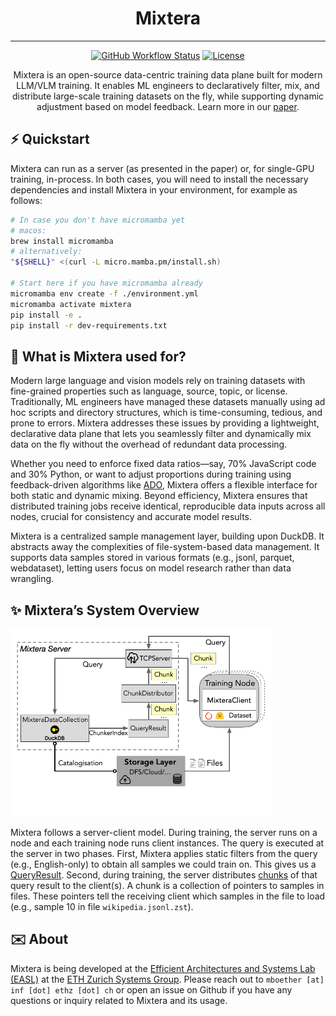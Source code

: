 <div align="center">
<h1>Mixtera</h1>

---
[![GitHub Workflow Status](https://github.com/eth-easl/mixtera/actions/workflows/workflow.yaml/badge.svg)](https://github.com/eth-easl/mixtera/actions/workflows/workflow.yaml)
[![License](https://img.shields.io/github/license/eth-easl/mixtera)](https://img.shields.io/github/license/eth-easl/mixtera)

Mixtera is an open-source data-centric training data plane built for modern LLM/VLM training. It enables ML engineers to declaratively filter, mix, and distribute large-scale training datasets on the fly, while supporting dynamic adjustment based on model feedback. Learn more in our [paper](https://mboether.com/assets/pdf/bother2024mixtera.pdf).

</div>

## ⚡️ Quickstart

Mixtera can run as a server (as presented in the paper) or, for single-GPU training, in-process. In both cases, you will need to install the necessary dependencies and install Mixtera in your environment, for example as follows:

```bash
# In case you don't have micromamba yet
# macos:
brew install micromamba
# alternatively:
"${SHELL}" <(curl -L micro.mamba.pm/install.sh)

# Start here if you have micromamba already
micromamba env create -f ./environment.yml
micromamba activate mixtera
pip install -e .
pip install -r dev-requirements.txt
```

## 🔁 What is Mixtera used for?
Modern large language and vision models rely on training datasets with fine-grained properties such as language, source, topic, or license. Traditionally, ML engineers have managed these datasets manually using ad hoc scripts and directory structures, which is time-consuming, tedious, and prone to errors. Mixtera addresses these issues by providing a lightweight, declarative data plane that lets you seamlessly filter and dynamically mix data on the fly without the overhead of redundant data processing.

Whether you need to enforce fixed data ratios—say, 70% JavaScript code and 30% Python, or want to adjust proportions during training using feedback-driven algorithms like [ADO](https://arxiv.org/abs/2410.11820), Mixtera offers a flexible interface for both static and dynamic mixing. Beyond efficiency, Mixtera ensures that distributed training jobs receive identical, reproducible data inputs across all nodes, crucial for consistency and accurate model results.

Mixtera is a centralized sample management layer, building upon DuckDB. It abstracts away the complexities of file-system-based data management. It supports data samples stored in various formats (e.g., jsonl, parquet, webdataset), letting users focus on model research rather than data wrangling.

## ✨ Mixtera’s System Overview

<img src="img/system.png" height=300 alt="Mixtera system design"/>

Mixtera follows a server-client model. During training, the server runs on a node and each training node runs client instances. The query is executed at the server in two phases. First, Mixtera applies static filters from the query (e.g., English-only) to obtain all samples we could train on. This gives us a [QueryResult](https://github.com/eth-easl/mixtera/blob/main/mixtera/core/query/query_result.py). Second, during training, the server distributes [chunks](https://github.com/eth-easl/mixtera/blob/main/mixtera/core/query/result_chunk.py) of that query result to the client(s). A chunk is a collection of pointers to samples in files. These pointers tell the receiving client which samples in the file to load (e.g., sample 10 in file `wikipedia.jsonl.zst`).

## ✉️ About

Mixtera is being developed at the [Efficient Architectures and Systems Lab (EASL)](https://anakli.inf.ethz.ch/#Group) at the [ETH Zurich Systems Group](https://systems.ethz.ch/).
Please reach out to `mboether [at] inf [­dot] ethz [dot] ch` or open an issue on Github if you have any questions or inquiry related to Mixtera and its usage.
